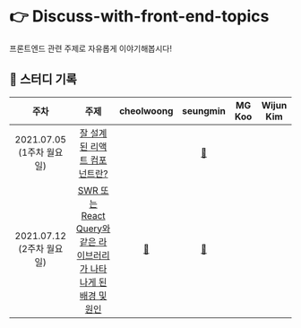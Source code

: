 # 👉 Discuss-with-front-end-topics
프론트엔드 관련 주제로 자유롭게 이야기해봅시다!

## 📝 스터디 기록

|주차|주제|cheolwoong|seungmin|MG Koo|Wijun Kim|
|:------:|:---:|:---:|:---:|:---:|:---:|
|2021.07.05 (1주차 월요일)|[잘 설계된 리액트 컴포넌트란?](https://github.com/Fortuna-Study/discuss-with-front-end-topics/tree/main/week_1)||[:link:](https://github.com/Fortuna-Study/discuss-with-front-end-topics/tree/main/week_1/seungmin)|||
|2021.07.12 (2주차 월요일)|[SWR 또는 React Query와 같은 라이브러리가 나타나게 된 배경 및 원인](https://github.com/Fortuna-Study/discuss-with-front-end-topics/tree/main/week_2)|[:link:](https://github.com/Fortuna-Study/discuss-with-front-end-topics/tree/main/week_2/cheolwoong)|[:link:](https://github.com/Fortuna-Study/discuss-with-front-end-topics/tree/main/week_2/seungmin)|||
